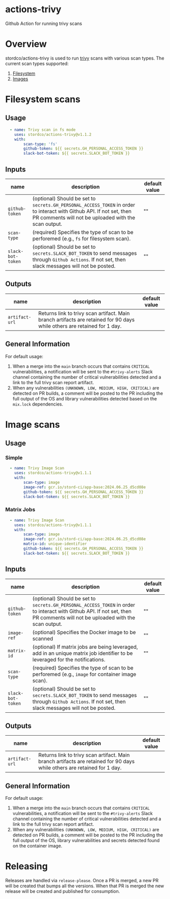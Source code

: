 # actions-trivy
Github Action for running trivy scans

# Overview
stordco/actions-trivy is used to run [trivy](https://github.com/aquasecurity/trivy) scans with various scan types. The current scan types supported:
1. [Filesystem](https://aquasecurity.github.io/trivy/v0.52/docs/target/filesystem/)
1. [Images](https://aquasecurity.github.io/trivy/v0.52/docs/target/container_image/)

# Filesystem scans
## Usage
<!-- {x-release-please-start-version} -->

```yaml
  - name: Trivy scan in fs mode
    uses: stordco/actions-trivy@v1.1.2
    with:
        scan-type: 'fs'
        github-token: ${{ secrets.GH_PERSONAL_ACCESS_TOKEN }}
        slack-bot-token: ${{ secrets.SLACK_BOT_TOKEN }}
```

<!-- {x-release-please-end} -->
## Inputs

| name | description | default value |
| --- | --- | --- |
| `github-token` | (optional) Should be set to `secrets.GH_PERSONAL_ACCESS_TOKEN` in order to interact with Github API. If not set, then PR comments will not be uploaded with the scan output. | "" |
| `scan-type` | (required) Specifies the type of scan to be perforemed (e.g., `fs` for filesystem scan). | |
| `slack-bot-token` | (optional) Should be set to `secrets.SLACK_BOT_TOKEN` to send messages through `Github Actions`. If not set, then slack messages will not be posted. | "" |


## Outputs

| name | description | default value |
| --- | --- | --- |
| `artifact-url` | Returns link to trivy scan artifact. Main branch artifacts are retained for 90 days while others are retained for 1 day. | |


## General Information

For default usage:
1. When a merge into the `main` branch occurs that contains `CRITICAL` vulnerabilities, a notification will be sent to the `#trivy-alerts` Slack channel containing the number of critical vulnerabilities detected and a link to the full trivy scan report artifact.
1. When any vulnerabilities `(UNKNOWN, LOW, MEDIUM, HIGH, CRITICAL)` are detected on PR builds, a comment will be posted to the PR including the full output of the OS and library vulnerabilities detected based on the `mix.lock` dependencies.

# Image scans
## Usage
<!-- {x-release-please-start-version} -->
### Simple
```yaml
  - name: Trivy Image Scan
    uses: stordco/actions-trivy@v1.1.1
    with:
        scan-type: image
        image-ref: gcr.io/stord-ci/app-base:2024.06.25_d5cd08e
        github-token: ${{ secrets.GH_PERSONAL_ACCESS_TOKEN }}
        slack-bot-token: ${{ secrets.SLACK_BOT_TOKEN }}
```
### Matrix Jobs
```yaml
  - name: Trivy Image Scan
    uses: stordco/actions-trivy@v1.1.1
    with:
        scan-type: image
        image-ref: gcr.io/stord-ci/app-base:2024.06.25_d5cd08e
        matrix-id: unique-identifier
        github-token: ${{ secrets.GH_PERSONAL_ACCESS_TOKEN }}
        slack-bot-token: ${{ secrets.SLACK_BOT_TOKEN }}
```
<!-- {x-release-please-end} -->
## Inputs

| name | description | default value |
| --- | --- | --- |
| `github-token` | (optional) Should be set to `secrets.GH_PERSONAL_ACCESS_TOKEN` in order to interact with Github API. If not set, then PR comments will not be uploaded with the scan output. | "" |
| `image-ref` | (optional) Specifies the Docker image to be scanned | "" |
| `matrix-id` | (optional) If matrix jobs are being leveraged, add in an unique matrix job identifier to be leveraged for the notifications. | "" |
| `scan-type` | (required) Specifies the type of scan to be perforemed (e.g., `image` for container image scan). | |
| `slack-bot-token` | (optional) Should be set to `secrets.SLACK_BOT_TOKEN` to send messages through `Github Actions`. If not set, then slack messages will not be posted. | "" |


## Outputs

| name | description | default value |
| --- | --- | --- |
| `artifact-url` | Returns link to trivy scan artifact. Main branch artifacts are retained for 90 days while others are retained for 1 day. | |


## General Information

For default usage:
1. When a merge into the `main` branch occurs that contains `CRITICAL` vulnerabilities, a notification will be sent to the `#trivy-alerts` Slack channel containing the number of critical vulnerabilities detected and a link to the full trivy scan report artifact.
1. When any vulnerabilities `(UNKNOWN, LOW, MEDIUM, HIGH, CRITICAL)` are detected on PR builds, a comment will be posted to the PR including the full output of the OS, library vulnerabilities and secrets detected found on the container image.

# Releasing

Releases are handled via `release-please`. Once a PR is merged, a new PR will be created that bumps all the versions. When that PR is merged the new release will be created and published for consumption.